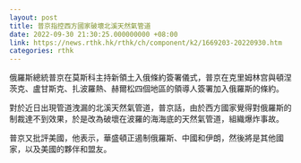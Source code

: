 ```yaml
---
layout: post
title: 普京指控西方國家破壞北溪天然氣管道
date: 2022-09-30 21:30:25.000000000 +08:00
link: https://news.rthk.hk/rthk/ch/component/k2/1669203-20220930.htm
categories: rthk
---
```


俄羅斯總統普京在莫斯科主持新領土入俄條約簽署儀式，普京在克里姆林宫與頓涅茨克、盧甘斯克、扎波羅熱、赫爾松四個地區的領導人簽署加入俄羅斯的條約。

對於近日出現管道洩漏的北溪天然氣管道，普京話，由於西方國家覺得對俄羅斯的制裁達不到效果，於是改為破壞在波羅的海海底的天然氣管道，組織爆炸事故。

普京又批評美國，他表示，華盛頓正遏制俄羅斯、中國和伊朗，然後將是其他國家，以及美國的夥伴和盟友。
